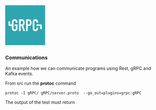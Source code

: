 # ![My image](../../img/grpc.png)    

### Communications

An example how we can communicate programs using Rest, gRPC and Kafka events.

From src run the **protoc** command
```
protoc -I gRPC/ gRPC/server.proto  --go_out=plugins=grpc:gRPC
```


The output of the test must return

```

```
